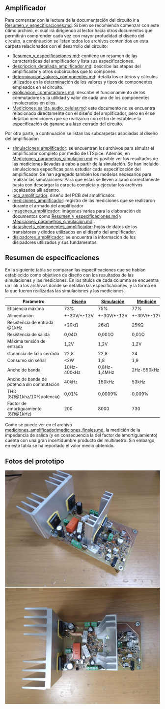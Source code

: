 ﻿## Amplificador

Para comenzar con la lectura de la documentación del circuito ir a [Resumen_y_especificaciones.md](Resumen_y_especificaciones.md). Si bien se recomienda comenzar con este útimo archivo, el cual irá dirigiendo al lector hacia otros documentos que permitirán comprender cada vez con mayor profudidad el diseño del circuito, a continuación se listan todos los archivos contenidos en esta carpeta relacionados con el desarrollo del circuito:

- [Resumen_y_especificaciones.md](Resumen_y_especificaciones.md): contiene un resumen de las características del amplificador y lista sus especificaciones. 
- [descripcion_detallada_amplificador.md](descripcion_detallada_amplificador.md): describe las etapas del amplificador y otros subcircuitos que lo componen.
- [determinacion_valores_componentes.md](determinacion_valores_componentes.md): detalla los criterios y cálculos utilizados en la determinación de los valores y tipos de componentes empleados en el circuito.
- [explicacion_conmutadores.md](explicacion_conmutadores.md): describe el funcionamiento de los conmutadores y la utilidad y valor de cada uno de los componentes involucrados en ellos.
- [Mediciones_salida_audio_celular.md](Mediciones_audio_celular.md): este documento no se encuentra relacionado directamente con el diseño del amplificador, pero en él se detallan mediciones que se realizaron con el fin de establece la especificación de ganancia a lazo cerrado del circuito.


Por otra parte, a continuación se listan las subcarpetas asociadas al diseño del amplificador:

- [simulaciones_amplificador](./simulaciones_amplificador): se encuentran los archivos para simular el amplificador completo por medio de LTSpice. Además, en [Mediciones_parametros_simulacion.md](simulaciones_amplificador/Mediciones_parametros_simulacion.md) es posible ver los resultados de las mediciones llevadas a cabo a partir de la simulación. Se han incluido simulaciones específicas para estudiar cada especificación del amplificador. Se han agregado también los modelos necesarios para realizar las simulaciones. Para que estas se lleven a cabo correctamente basta con descargar la carpeta completa y ejecutar los archivos localizados allí adentro. 
- [pcb_amplificador](./pcb_amplificador): diseño del PCB del amplificador. 
- [mediciones_amplificador](./mediciones_amplificador): registro de las mediciones que se realizaron durante el armado del amplificador
- [imagenes_amplificador](./imagenes_amplificador): imágenes varias para la elaboración de documentos como [Resumen_y_especificaciones.md](Resumen_y_especificaciones.md) y [Mediciones_parametros_simulacion.md](simulaciones_amplificador/Mediciones_parametros_simulacion.md) .
- [datasheets_componentes_amplificador](./datasheets_componentes_amplificador): hojas de datos de los transistores y diodos utilizados en el diseño del amplificador.
- [disipadores_amplificador](./disipadores_amplificador): se encuentra la información de los disipadores utilizados y sus fundamentos.


## Resumen de especificaciones
En la siguiente tabla se comparan las especificaciones que se habían establecido como objetivos de diseño con los resultados de las simulaciones y las mediciones. En los titulos de cada columna se encuentra un link a los archivos donde se detallan las especificaciones, y la forma en la que fueron realizadas las simulaciones y las mediciones.


| Parámetro| [Diseño](Resumen_y_especificaciones.md) | [Simulación ](simulaciones_amplificador/Mediciones_parametros_simulacion.md)| [Medición](mediciones_amplificador/mediciones_finales.md) |
|----------------------------|--------|------------|----------|
| Eficiencia máxima          |     73%   |     75%       |    77%      |
| Alimentación               |+-30V/+-12V |  +-30V/+-12V |  +-30V/+-12V  |
| Resistencia de entrada  @1kHz   |    >20kΩ   |     26kΩ       |    25KΩ      |
| Resistencia de salida      |      0,04Ω  	|      0,001Ω      |    0,01Ω      |
| Máxima tensión de entrada  |    1,2V  |      1,2V  |    1,2V      |
| Ganancia de lazo cerrado   |   22,8   |     22,8       |   24  |
| Consumo sin señal          |    <2W   |      1,8      |    1,9     |
| Ancho de banda             |    10Hz-400kHz    |    0,8Hz-1,4MHz        |  2Hz-550kHz |
| Ancho de banda de potencia sin conmutación |    40kHz    |    150kHz        | 53kHz |
| THD (8Ω@1khz/10%potencia)  |   0,01%   |  0,0009% | 0.009% |
| Factor de amortiguamiento (8Ω@1kHz)  |	200	| 8000 | 730 |

Como se puede ver en el archivo [mediciones_amplificador/mediciones_finales.md](mediciones_amplificador/mediciones_finales.md), la medición de la impedancia de salida (y en consecuencia la del factor de amortiguamiento) cuenta con una gran incertidumbre producto del multímetro. Sin embargo, en esta tabla se ha reportado el valor medio obtenido.


## Fotos del prototipo

![](imagenes_amplificador/prototipo_vista_lateral.jpg) ![](imagenes_amplificador/prototipo_vista_superior.jpg) 
